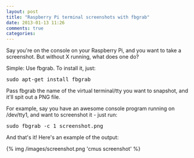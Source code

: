 ```yaml
---
layout: post
title: "Raspberry Pi terminal screenshots with fbgrab"
date: 2013-01-13 11:26
comments: true
categories: 
---
```


Say you're on the console on your Raspberry Pi, and you want to take a screenshot. But without X running, what does one do?

Simple: Use fbgrab. To install it, just:

<pre>sudo apt-get install fbgrab</pre>

Pass fbgrab the name of the virtual terminal/tty you want to snapshot, and it'll spit out a PNG file.

For example, say you have an awesome console program running on /dev/tty1, and want to screenshot it - just run:

<pre>sudo fbgrab -c 1 screenshot.png</pre>

And that's it! Here's an example of the output:

{% img /images/screenshot.png 'cmus screenshot' %}


